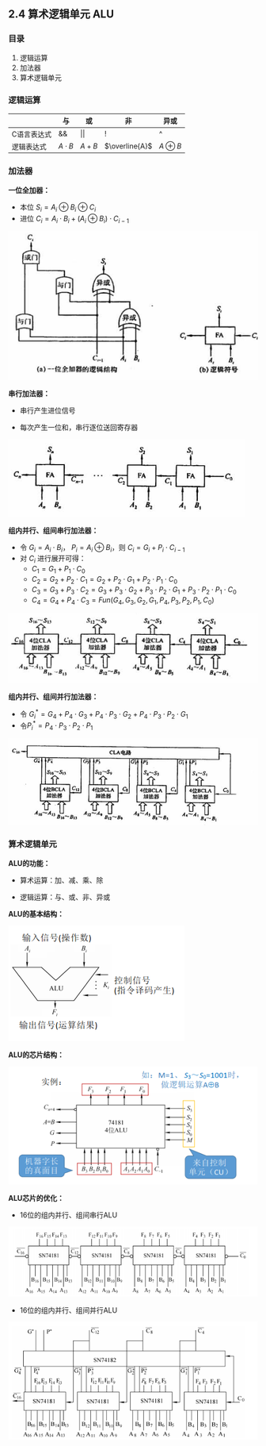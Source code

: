 ## 2.4 算术逻辑单元 ALU

### 目录

1. 逻辑运算
2. 加法器
3. 算术逻辑单元



### 逻辑运算

|             | 与          | 或    | 非             | 异或         |
| ----------- | ----------- | ----- | -------------- | ------------ |
| C语言表达式 | &&          | \|\|  | !              | ^            |
| 逻辑表达式  | $A \cdot B$ | $A+B$ | $\overline{A}$ | $A \oplus B$ |



### 加法器

**一位全加器：**

* 本位 $S_i = A_i \oplus B_i \oplus C_i$
* 进位 $C_i = A_i \cdot B_i + (A_i \oplus B_i) \cdot C_{i-1}$

![image-20210826164743057](image-20210826164743057.png)

**串行加法器：**

* 串行产生进位信号

* 每次产生一位和，串行逐位送回寄存器

![image-20210826171251838](image-20210826171251838.png)

**组内并行、组间串行加法器：**

* 令 $G_i = A_i \cdot B_i$， $P_i = A_i \oplus B_i$，则 $C_i = G_i + P_i \cdot C_{i-1}$
* 对 $C_i$ 进行展开可得：
  * $C_1 = G_1 + P_1 \cdot C_0$
  * $C_2 = G_2 + P_2 \cdot C_1 = G_2 + P_2 \cdot G_1 + P_2 \cdot P_1 \cdot C_0$
  * $C_3 = G_3 + P_3 \cdot C_2 = G_3 + P_3 \cdot G_2 + P_3 \cdot P_2 \cdot G_1 + P_3 \cdot P_2 \cdot P_1 \cdot C_0$
  * $C_4 = G_4 + P_4 \cdot C_3 = Fun(G_4, G_3, G_2, G_1, P_4, P_3, P_2, P_1, C_0)$

![image-20210826171553050](image-20210826171553050.png)

**组内并行、组间并行加法器：**

* 令 $G_i^* = G_4 + P_4 \cdot G_3 + P_4 \cdot P_3 \cdot G_2 + P_4 \cdot P_3 \cdot P_2 \cdot G_1$
* 令$P_i^* = P_4 \cdot P_3 \cdot P_2 \cdot P_1$

![image-20210826173242622](image-20210826173242622.png)



### 算术逻辑单元

**ALU的功能：**

* 算术运算：加、减、乘、除

* 逻辑运算：与、或、非、异或



**ALU的基本结构：**

![image-20210826161012546](image-20210826161012546.png)

**ALU的芯片结构：**

![image-20210826162618637](image-20210826162618637.png)

**ALU芯片的优化：**

* 16位的组内并行、组间串行ALU

![image-20210826174127671](image-20210826174127671.png)

* 16位的组内并行、组间并行ALU

![image-20210826174137939](image-20210826174137939.png)